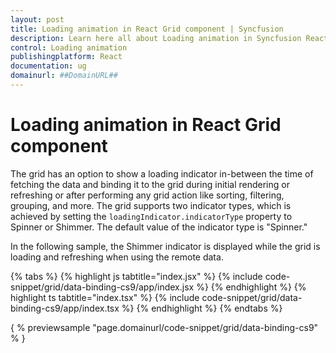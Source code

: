 ```yaml
---
layout: post
title: Loading animation in React Grid component | Syncfusion
description: Learn here all about Loading animation in Syncfusion React Grid component of Syncfusion Essential JS 2 and more.
control: Loading animation 
publishingplatform: React
documentation: ug
domainurl: ##DomainURL##
---
```


# Loading animation in React Grid component

The grid has an option to show a loading indicator in-between the time of fetching the data and binding it to the grid during initial rendering or refreshing or after performing any grid action like sorting, filtering, grouping, and more. The grid supports two indicator types, which is achieved by setting the `loadingIndicator.indicatorType` property to Spinner or Shimmer. The default value of the indicator type is "Spinner."

In the following sample, the Shimmer indicator is displayed while the grid is loading and refreshing when using the remote data.

{% tabs %}
{% highlight js tabtitle="index.jsx" %}
{% include code-snippet/grid/data-binding-cs9/app/index.jsx %}
{% endhighlight %}
{% highlight ts tabtitle="index.tsx" %}
{% include code-snippet/grid/data-binding-cs9/app/index.tsx %}
{% endhighlight %}
{% endtabs %}

{ % previewsample "page.domainurl/code-snippet/grid/data-binding-cs9" % }